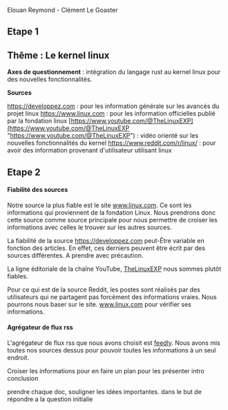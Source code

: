 Elouan Reymond - Clément Le Goaster

## Etape 1
## Thême : Le kernel linux
**Axes de questionnement** : intégration du langage rust au kernel linux pour des nouvelles fonctionnalités.

**Sources** 

https://developpez.com : pour les information générale sur les avancés du projet linux
https://www.linux.com : pour les information officielles publié par la fondation linux
[https://www.youtube.com/@TheLinuxEXP](https://www.youtube.com/@TheLinuxEXP "https://www.youtube.com/@TheLinuxEXP") : vidéo orienté sur les nouvelles fonctionnalités du kernel
https://www.reddit.com/r/linux/ : pour avoir des information provenant d'utilisateur utilisant linux

## Etape 2
#### Fiabilité des sources
Notre source la plus fiable est le site www.linux.com. Ce sont les informations qui proviennent de la fondation Linux. Nous prendrons donc cette source comme source principale pour nous permettre de croiser les informations avec celles le trouver sur les autres sources.

La fiabilité de la source https://developpez.com peut-Être variable en fonction des articles. En effet, ces derniers peuvent être écrit par des sources différentes. A prendre avec précaution.

La ligne éditoriale de la chaîne YouTube, [TheLinuxEXP](https://www.youtube.com/@TheLinuxEXP) nous sommes plutôt fiables.

Pour ce qui est de la source Reddit, les postes sont réalisés par des utilisateurs qui ne partagent pas forcément des informations vraies. Nous pourrons nous baser sur le site. www.linux.com pour vérifier ses informations.

#### Agrégateur de flux rss
L'agrégateur de flux rss que nous avons choisit est [feedly](https://feedly.com). Nous avons mis toutes nos sources dessus pour pouvoir toutes les informations à un seul endroit.





Croiser les informations pour en faire un plan pour les présenter
intro
conclusion

prendre chaque doc, souligner les idées importantes. dans le but de répondre a la question initialie